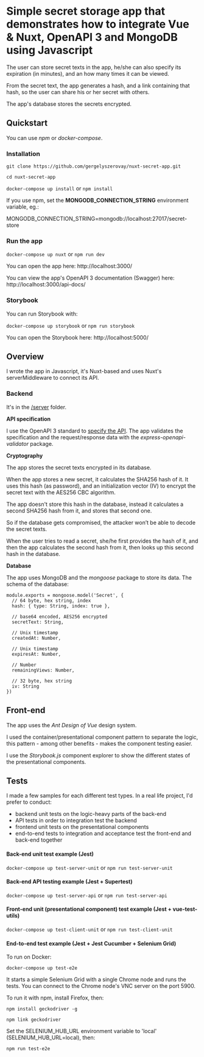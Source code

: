 # Simple secret storage app that demonstrates how to integrate Vue & Nuxt, OpenAPI 3 and MongoDB using Javascript

The user can store secret texts in the app, he/she can also specify its expiration (in minutes), and an how many times it can be viewed.

From the secret text, the app generates a hash, and a link containing that hash, so the user can share his or her secret with others.

The app's database stores the secrets encrypted.  

## Quickstart

You can use *npm* or *docker-compose*.

### Installation

`git clone https://github.com/gergelyszerovay/nuxt-secret-app.git`

`cd nuxt-secret-app`

`docker-compose up install` or `npm install`

If you use npm, set the **MONGODB_CONNECTION_STRING** environment variable, eg.: 

MONGODB_CONNECTION_STRING=mongodb://localhost:27017/secret-store

### Run the app

`docker-compose up nuxt` or `npm run dev`

You can open the app here: http://localhost:3000/

You can view the app's OpenAPI 3 documentation (Swagger) here: http://localhost:3000/api-docs/

### Storybook

You can run Storybook with:

`docker-compose up storybook` or `npm run storybook`

You can open the Storybook here: http://localhost:5000/

## Overview

I wrote the app in Javascript, it's Nuxt-based and uses Nuxt's serverMiddleware to connect its API.

### Backend

It's in the [/server](https://github.com/gergelyszerovay/nuxt-secret-app/tree/master/server) folder.

**API specification**

I use the OpenAPI 3 standard to [specify the API](https://github.com/gergelyszerovay/nuxt-secret-app/blob/master/server/api.yaml). The app validates the specification and the request/response data with the *express-openapi-validator* package.

**Cryptography**

The app stores the secret texts encrypted in its database. 

When the app stores a new secret, it calculates the SHA256 hash of it. It uses this hash (as password), and an initialization vector (IV) to encrypt the secret text with the AES256 CBC algorithm. 

The app doesn't store this hash in the database, instead it calculates a second SHA256 hash from it, and stores that second one.

So if the database gets compromised, the attacker won’t be able to decode the secret texts.

When the user tries to read a secret, she/he first provides the hash of it, and then the app calculates the second hash from it, then looks up this second hash in the database. 

**Database**

The app uses MongoDB and the *mongoose* package to store its data. The schema of the database:

```
module.exports = mongoose.model('Secret', {
  // 64 byte, hex string, index
  hash: { type: String, index: true },

  // base64 encoded, AES256 encrypted
  secretText: String,

  // Unix timestamp  
  createdAt: Number,

  // Unix timestamp  
  expiresAt: Number,

  // Number
  remainingViews: Number,

  // 32 byte, hex string
  iv: String
})
```

## Front-end

The app uses the *Ant Design of Vue* design system. 

I used the container/presentational component pattern to separate the logic, this pattern - among other benefits - makes the component testing easier.

I use the *Storybook.js* component explorer to show the different states of the presentational components.

## Tests

I made a few samples for each different test types. In a real life project, I'd prefer to conduct:
- backend unit tests on the logic-heavy parts of the back-end
- API tests in order to integration test the backend
- frontend unit tests on the presentational components
- end-to-end tests to integration and acceptance test the front-end and back-end together 

#### Back-end unit test example (Jest)

`docker-compose up test-server-unit` or `npm run test-server-unit`

#### Back-end API testing example (Jest + Supertest)

`docker-compose up test-server-api` or `npm run test-server-api`

#### Front-end unit (presentational component) test example (Jest + vue-test-utils)

`docker-compose up test-client-unit` or `npm run test-client-unit`

#### End-to-end test example (Jest + Jest Cucumber + Selenium Grid)

To run on Docker:

`docker-compose up test-e2e`

It starts a simple Selenium Grid with a single Chrome node and runs the tests. You can connect to the Chrome node's VNC server on the port 5900.

To run it with npm, install Firefox, then:

`npm install geckodriver -g`

`npm link geckodriver`

Set the SELENIUM_HUB_URL environment variable to 'local' (SELENIUM_HUB_URL=local), then:

`npm run test-e2e`
